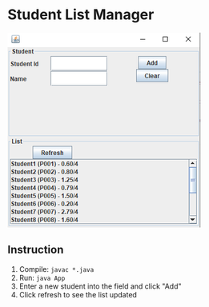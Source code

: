 # Student List Manager

![screenshot](./screenshot.png)

## Instruction

1. Compile: `javac *.java`
2. Run: `java App`
3. Enter a new student into the field and click "Add"
4. Click refresh to see the list updated

